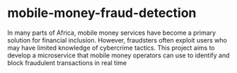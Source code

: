 # mobile-money-fraud-detection
In many parts of Africa, mobile money services have become a primary solution for financial inclusion. However, fraudsters often exploit users who may have limited knowledge of cybercrime tactics. This project aims to develop a microservice that mobile money operators can use to identify and block fraudulent transactions in real time
